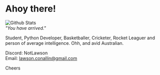 # Ahoy there!
![Github Stats](https://github-readme-stats.vercel.app/api?username=notlawson&show_icons=true)
<br>
<i>"You have arrived."</i>

Student, Python Developer, Basketballer, Cricketer, Rocket Leaguer and person of average intelligence. Ohh, and avid Australian.

Discord: NotLawson<br>
Email: lawson.conallin@gmail.com

Cheers

